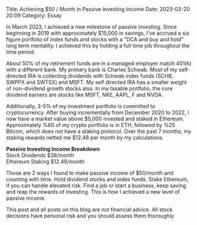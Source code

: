 Title: Achieving $50 / Month in Passive Investing Income
Date: 2023-03-20 20:09
Category: Essay

In March 2023, I achieved a new milestone of passive investing. Since beginning in 2019 with approximately $15,000 in savings, I've accrued a six figure portfolio of index funds and stocks with a "DCA and buy and hold" long term mentality. I achieved this by holding a full time job throughout the time period.

About 50% of my retirement funds are in a managed employer match 401(k) with a different bank. My primary bank is Charles Schwab. Most of my self-directed IRA is collecting dividends with Schwab index funds (SCHB, SWPPX and SWTSX) and MSFT. My self directed IRA has a smaller weight of non-dividend growth stocks also. In my taxable portfolio, the core dividend earners are stocks like MSFT, NKE, AAPL, F and NVDA.

Additionally, 3-5% of my investment portfolio is committed to cryptocurrency. After buying incrementally from December 2020 to 2022, I now have a market value above $5,000 invested and staked in Ethereum. Approximately %60 of my crypto portfolio is in 
ETH, followed by %25 Bitcoin, which does not have a staking protocol. Over the past 7 months, my staking rewards netted me $12.48 per month by my calculations.

**Passive Investing Income Breakdown**<br>
Stock Dividends 	$38/month<br>
Ethereum Staking 	$12.48/month<br>

Those are 2 ways I found to make passive income of $50/month and counting with time. Hold dividend stocks and index funds. Stake Ethereum, if you can handle elevated risk. Find a job or start a business, keep saving and reap the rewards of investing. This is how I achieved a new level of passive income.

This post and all posts on this blog are not financial advice. All stock decisions have personal risk and you should assess them thoroughly.
